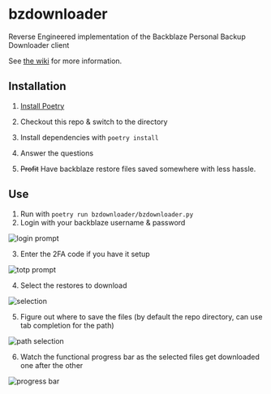 # bzdownloader
Reverse Engineered implementation of the Backblaze Personal Backup Downloader client

See [the wiki](https://github.com/kyl191/bzdownloader/wiki) for more information.

## Installation
1. [Install Poetry](https://python-poetry.org/docs/master/#installing-with-the-official-installer)
2. Checkout this repo & switch to the directory
3. Install dependencies with `poetry install`

5. Answer the questions
6. ~~Profit~~ Have backblaze restore files saved somewhere with less hassle.

## Use
1. Run with `poetry run bzdownloader/bzdownloader.py`
2. Login with your backblaze username & password

![login prompt](https://user-images.githubusercontent.com/499035/147623681-d5a50130-f0b2-4c38-b998-fa50c46698ea.png)

3. Enter the 2FA code if you have it setup
    
![totp prompt](https://user-images.githubusercontent.com/499035/147623708-ca6b73bd-7419-49a5-8b34-b962c22fdd5d.png)
 
4. Select the restores to download 

![selection](https://user-images.githubusercontent.com/499035/147623536-0cb9a5ff-392c-4fb7-8980-9f6fea9e5249.png)

5. Figure out where to save the files (by default the repo directory, can use tab completion for the path)

![path selection](https://user-images.githubusercontent.com/499035/147623866-665fb0a9-d681-413b-b942-b2b6da5bdb1d.png)

6. Watch the functional progress bar as the selected files get downloaded one after the other

![progress bar](https://user-images.githubusercontent.com/499035/147624085-33640e6e-9bfb-46d7-bebd-1a00f74e9a19.png)

